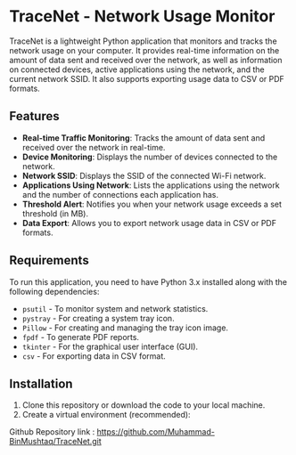 # TraceNet - Network Usage Monitor

TraceNet is a lightweight Python application that monitors and tracks the network usage on your computer. It provides real-time information on the amount of data sent and received over the network, as well as information on connected devices, active applications using the network, and the current network SSID. It also supports exporting usage data to CSV or PDF formats.

## Features
- **Real-time Traffic Monitoring**: Tracks the amount of data sent and received over the network in real-time.
- **Device Monitoring**: Displays the number of devices connected to the network.
- **Network SSID**: Displays the SSID of the connected Wi-Fi network.
- **Applications Using Network**: Lists the applications using the network and the number of connections each application has.
- **Threshold Alert**: Notifies you when your network usage exceeds a set threshold (in MB).
- **Data Export**: Allows you to export network usage data in CSV or PDF formats.

## Requirements

To run this application, you need to have Python 3.x installed along with the following dependencies:

- `psutil` - To monitor system and network statistics.
- `pystray` - For creating a system tray icon.
- `Pillow` - For creating and managing the tray icon image.
- `fpdf` - To generate PDF reports.
- `tkinter` - For the graphical user interface (GUI).
- `csv` - For exporting data in CSV format.

## Installation

1. Clone this repository or download the code to your local machine.
2. Create a virtual environment (recommended):
  
 Github Repository link : https://github.com/Muhammad-BinMushtaq/TraceNet.git
